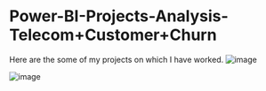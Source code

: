 # Power-BI-Projects-Analysis-Telecom+Customer+Churn

Here are the some of my projects on which I have worked.
![image](https://github.com/Paramjeetkumarr/Power-BI-Projects-Analysis-/assets/109340440/858f7198-2619-4998-bf2d-cf53b6715541)

![image](https://github.com/Paramjeetkumarr/Power-BI-Projects-Analysis-/assets/109340440/a9524d70-48a8-4058-aa49-a8cd5010861d)
